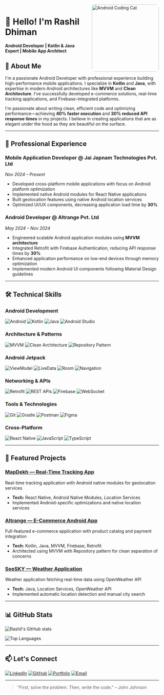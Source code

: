 <img src="https://media.giphy.com/media/RbDKaczqWovIugyJmW/giphy.gif" width="220" align="right" style="margin-left: 20px; border-radius: 10px;" alt="Android Coding Cat"/>

# 👋 Hello! I'm Rashil Dhiman

**Android Developer | Kotlin & Java Expert | Mobile App Architect**

## 🚀 About Me

I'm a passionate Android Developer with professional experience building high-performance mobile applications. I specialize in **Kotlin** and **Java**, with expertise in modern Android architectures like **MVVM** and **Clean Architecture**. I've successfully developed e-commerce solutions, real-time tracking applications, and Firebase-integrated platforms.

I'm passionate about writing clean, efficient code and optimizing performance—achieving **40% faster execution** and **30% reduced API response times** in my projects. I believe in creating applications that are as elegant under the hood as they are beautiful on the surface.

---

## 💼 Professional Experience

### **Mobile Application Developer** @ Jai Japnam Technologies Pvt. Ltd
_Nov 2024 – Present_
- Developed cross-platform mobile applications with focus on Android platform optimization
- Implemented native Android modules for React Native applications
- Built geolocation features using native Android location services
- Optimized UI/UX components, decreasing application load time by **30%**

### **Android Developer** @ Altrange Pvt. Ltd
_May 2024 – Nov 2024_
- Engineered scalable Android application modules using **MVVM architecture**
- Integrated Retrofit with Firebase Authentication, reducing API response times by **30%**
- Enhanced application performance on low-end devices through memory optimization
- Implemented modern Android UI components following Material Design guidelines

---

## 🛠️ Technical Skills

### **Android Development**
![Android](https://img.shields.io/badge/Android-3DDC84?style=for-the-badge&logo=android&logoColor=white)
![Kotlin](https://img.shields.io/badge/Kotlin-7F52FF?style=for-the-badge&logo=kotlin&logoColor=white)
![Java](https://img.shields.io/badge/Java-ED8B00?style=for-the-badge&logo=java&logoColor=white)
![Android Studio](https://img.shields.io/badge/Android%20Studio-3DDC84?style=for-the-badge&logo=android-studio&logoColor=white)

### **Architecture & Patterns**
![MVVM](https://img.shields.io/badge/MVVM-5E17EB?style=for-the-badge&logo=archlinux&logoColor=white)
![Clean Architecture](https://img.shields.io/badge/Clean_Architecture-2496ED?style=for-the-badge&logo=layer-group&logoColor=white)
![Repository Pattern](https://img.shields.io/badge/Repository_Pattern-FF6F00?style=for-the-badge&logo=books&logoColor=white)

### **Android Jetpack**
![ViewModel](https://img.shields.io/badge/ViewModel-4285F4?style=for-the-badge&logo=google&logoColor=white)
![LiveData](https://img.shields.io/badge/LiveData-34A853?style=for-the-badge&logo=firebase&logoColor=white)
![Room](https://img.shields.io/badge/Room-FF6F00?style=for-the-badge&logo=sqlite&logoColor=white)
![Navigation](https://img.shields.io/badge/Navigation-EA4335?style=for-the-badge&logo=compass&logoColor=white)

### **Networking & APIs**
![Retrofit](https://img.shields.io/badge/Retrofit-000000?style=for-the-badge&logo=android&logoColor=white)
![REST APIs](https://img.shields.io/badge/REST_API-FF6D70?style=for-the-badge&logo=json&logoColor=white)
![Firebase](https://img.shields.io/badge/Firebase-FFCA28?style=for-the-badge&logo=firebase&logoColor=black)
![WebSocket](https://img.shields.io/badge/WebSocket-010101?style=for-the-badge&logo=socket.io&logoColor=white)

### **Tools & Technologies**
![Git](https://img.shields.io/badge/Git-F05032?style=for-the-badge&logo=git&logoColor=white)
![Gradle](https://img.shields.io/badge/Gradle-02303A?style=for-the-badge&logo=gradle&logoColor=white)
![Postman](https://img.shields.io/badge/Postman-FF6C37?style=for-the-badge&logo=postman&logoColor=white)
![Figma](https://img.shields.io/badge/Figma-F24E1E?style=for-the-badge&logo=figma&logoColor=white)

### **Cross-Platform**
![React Native](https://img.shields.io/badge/React_Native-20232A?style=for-the-badge&logo=react&logoColor=61DAFB)
![JavaScript](https://img.shields.io/badge/JavaScript-F7DF1E?style=for-the-badge&logo=javascript&logoColor=black)
![TypeScript](https://img.shields.io/badge/TypeScript-3178C6?style=for-the-badge&logo=typescript&logoColor=white)

---

## 📱 Featured Projects

### [MapDekh — Real-Time Tracking App](https://github.com/rashildhiman/MapDekh)
Real-time tracking application with Android native modules for geolocation services
- **Tech:** React Native, Android Native Modules, Location Services
- Implemented Android-specific optimizations and native location services

### [Altrange — E-Commerce Android App](https://github.com/rashildhiman/Altrange)
Full-featured e-commerce application with product catalog and payment integration
- **Tech:** Kotlin, Java, MVVM, Firebase, Retrofit
- Architected using MVVM with Repository pattern for clean separation of concerns

### [SeeSKY — Weather Application](https://github.com/rashildhiman/SeeSKY)
Weather application fetching real-time data using OpenWeather API
- **Tech:** Java, Location Services, OpenWeather API
- Implemented automatic location detection and manual city search

---

## 📊 GitHub Stats

![Rashil's GitHub stats](https://github-readme-stats.vercel.app/api?username=rashildhiman&show_icons=true&theme=radical&hide_title=true&count_private=true)

![Top Languages](https://github-readme-stats.vercel.app/api/top-langs/?username=rashildhiman&layout=compact&theme=radical&hide_title=true)

---

## 📫 Let's Connect

[![LinkedIn](https://img.shields.io/badge/LinkedIn-0A66C2?style=for-the-badge&logo=linkedin&logoColor=white)](https://www.linkedin.com/in/rashil-dhiman-5121b7227/)
[![GitHub](https://img.shields.io/badge/GitHub-181717?style=for-the-badge&logo=github&logoColor=white)](https://github.com/rashildhiman)
[![Portfolio](https://img.shields.io/badge/Portfolio-4285F4?style=for-the-badge&logo=google-chrome&logoColor=white)](https://rashildhimanportfolio.netlify.app)
[![Email](https://img.shields.io/badge/Email-D14836?style=for-the-badge&logo=gmail&logoColor=white)](mailto:rashildhiman2022@gmail.com)

---

> "First, solve the problem. Then, write the code." – John Johnson
